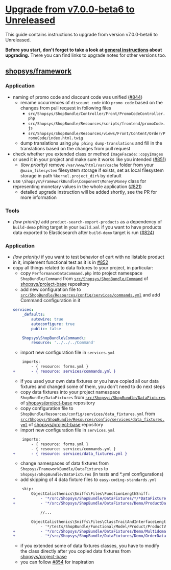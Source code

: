# [Upgrade from v7.0.0-beta6 to Unreleased]

This guide contains instructions to upgrade from version v7.0.0-beta6 to Unreleased.

**Before you start, don't forget to take a look at [general instructions](/UPGRADE.md) about upgrading.**
There you can find links to upgrade notes for other versions too.

## [shopsys/framework]
### Application
- naming of promo code and discount code was unified ([#844](https://github.com/shopsys/shopsys/pull/844))
    - rename occurrences of `discount code` into `promo code` based on the changes from pull request in following files
        - `src/Shopsys/ShopBundle/Controller/Front/PromoCodeController.php`
        - `src/Shopsys/ShopBundle/Resources/scripts/frontend/promoCode.js`
        - `src/Shopsys/ShopBundle/Resources/views/Front/Content/Order/PromoCode/index.html.twig`
    - dump translations using `php phing dump-translations` and fill in the translations based on the changes from pull request
- check whether you extended class or method `ImageFacade::copyImages` or used it in your project and make sure it works like you intended ([#851](https://github.com/shopsys/shopsys/pull/851))
    - *(low priority)* remove `/var/www/html/var/cache` folder from your `@main_filesystem` filesystem storage if exists, set as local filesystem storage in path `%kernel.project_dir%` by default
- use `\Shopsys\FrameworkBundle\Component\Money\Money` class for representing monetary values in the whole application ([#821](https://github.com/shopsys/shopsys/pull/821))
    - detailed upgrade instruction will be added shortly, see the PR for more information

### Tools
- *(low priority)* add `product-search-export-products` as a dependency of `build-demo` phing target in your `build.xml`
if you want to have products data exported to Elasticsearch after `build-demo` target is run ([#824](https://github.com/shopsys/shopsys/pull/824/files))

### Application
- *(low priority)* if you want to test behavior of cart with no listable product in it, implement functional test as it is in [#852](https://github.com/shopsys/shopsys/pull/852)
- copy all things related to data fixtures to your project, in particular:
    - copy `PerformanceDataCommand.php` into project namespace `ShopBundle/Command` from [`src/Shopsys/ShopBundle/Command`](https://github.com/shopsys/project-base/tree/master/src/Shopsys/ShopBundle/Command) of [shopsys/project-base] repository
    - add new configuration file to [`src/ShopBundle/Resources/config/services/commands.yml`](https://github.com/shopsys/project-base/tree/master/src/Shopsys/ShopBundle/Resources/config/services/commands.yml) and add Command configuration in it
    ```yaml
    services:
        _defaults:
            autowire: true
            autoconfigure: true
            public: false

        Shopsys\ShopBundle\Command\:
            resource: '../../../Command'
    ```
    - import new configuration file in `services.yml`
    ```diff
        imports:
            - { resource: forms.yml }
    +       - { resource: services/commands.yml }
    ```
    - if you used your own data fixtures or you have copied all our data fixtures and changed some of them, you don't need to do next steps
    - copy data fixtures into your project namespace `ShopBundle/DataFixtures` from [`src/Shopsys/ShopBundle/DataFixtures`](https://github.com/shopsys/project-base/tree/master/src/Shopsys/ShopBundle/DataFixtures) of [shopsys/project-base] repository
    - copy configuration file to `ShopBundle/Resources/config/services/data_fixtures.yml` from [`src/Shopsys/ShopBundle/Resources/config/services/data_fixtures.yml`](https://github.com/shopsys/project-base/tree/master/src/Shopsys/ShopBundle/Resources/config/services/data_fixtures.yml) of [shopsys/project-base] repository
    - import new configuration file in `services.yml`
    ```diff
        imports:
            - { resource: forms.yml }
            - { resource: services/commands.yml }
    +       - { resource: services/data_fixtures.yml }
    ```
    - change namespaces of data fixtures from `Shopsys/FrameworkBundle/DataFixtures` to `Shopsys/ShopBundle/DataFixtures` (in tests and *.yml configurations)
    - add skipping of 4 data fixture files to `easy-coding-standards.yml`
    ```diff
        skip:
            ObjectCalisthenics\Sniffs\Files\FunctionLengthSniff:
    +           - '*/src/Shopsys/ShopBundle/DataFixtures/*/*DataFixture.php'
    +           - '*/src/Shopsys/ShopBundle/DataFixtures/Demo/ProductDataFixtureLoader.php'

                //...

            ObjectCalisthenics\Sniffs\Files\ClassTraitAndInterfaceLengthSniff:
                - '*/tests/ShopBundle/Functional/Model/Product/ProductVisibilityRepositoryTest.php'
    +           - '*/src/Shopsys/ShopBundle/DataFixtures/Demo/MultidomainOrderDataFixture.phpFixture.php'
    +           - '*/src/Shopsys/ShopBundle/DataFixtures/Demo/OrderDataFixture.php'
    ```
    - if you extended some of data fixtures classes, you have to modify the class directly after you copied data fixtures from [shopsys/project-base]
    - you can follow [#854](https://github.com/shopsys/shopsys/pull/854) for inspiration

[Upgrade from v7.0.0-beta6 to Unreleased]: https://github.com/shopsys/shopsys/compare/v7.0.0-beta6...HEAD
[shopsys/framework]: https://github.com/shopsys/framework
[shopsys/project-base]: https://github.com/shopsys/project-base
